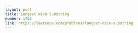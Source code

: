 ```yaml
---
layout: post
title: Longest Nice Substring
number: 1763
link: https://leetcode.com/problems/longest-nice-substring
---
```


